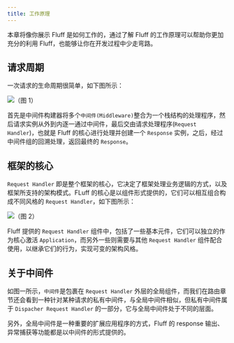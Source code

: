 ```yaml
---
title: 工作原理
---
```

本章将像你展示 Fluff 是如何工作的，通过了解 Fluff 的工作原理可以帮助你更加充分的利用 Fluff，也能够让你在开发过程中少走弯路。

## 请求周期
一次请求的生命周期很简单，如下图所示：

<img class="img-fluid" src="/fluff-website/docs/v1/images/fluff-working.png" />（图 1）

首先是中间件构建器将多个`中间件(Middleware)`整合为一个栈结构的处理程序，然后请求实例从外到内逐一通过中间件，最后交由请求处理程序(`Request Handler`)，也就是 Fluff 的核心进行处理并创建一个 `Response` 实例，之后，经过中间件组的回溯处理，返回最终的 `Response`。

## 框架的核心
`Request Handler` 即是整个框架的核心，它决定了框架处理业务逻辑的方式，以及框架所支持的架构模式。FLuff 的核心是以组件形式提供的，它们可以相互组合构成不同风格的 `Request Handler`，如下图所示：

<img class="img-fluid" src="/fluff-website/docs/v1/images/core.png" />（图 2）

Fluff 提供的 `Request Handler` 组件中，包括了一些基本元件，它们可以独立的作为核心激活 `Application`，而另外一些则需要与其他 `Request Handler` 组件配合使用，以继承它们的行为，实现可变的架构风格。

## 关于中间件
如图一所示，`中间件`是包裹在 `Request Handler` 外层的全局组件，而我们在路由章节还会看到一种针对某种请求的私有中间件，与全局中间件相似，但私有中间件属于 `Dispacher Request Handler` 的一部分，它与全局中间件处于不同的层面。

另外，全局中间件是一种重要的扩展应用程序的方式，Fluff 的 response 输出、异常捕获等功能都是以中间件的形式提供的。
